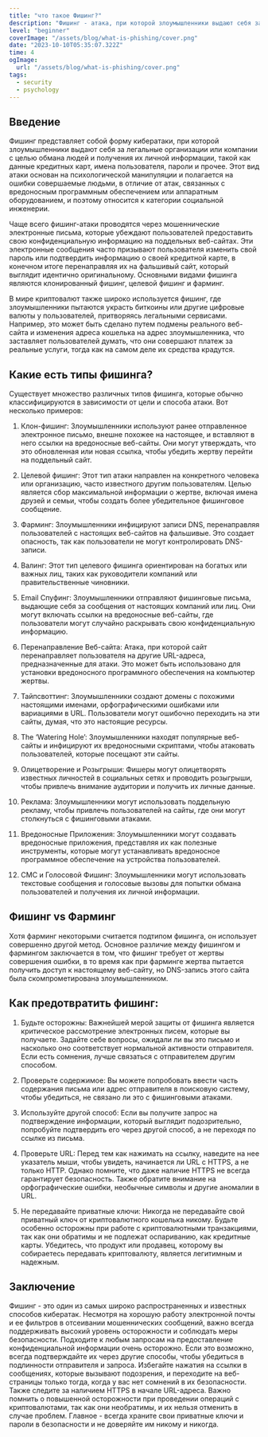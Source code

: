 ```yaml
---
title: "что такое Фишинг?"
description: "Фишинг - атака, при которой злоумышленники выдают себя за организации, чтобы получить личные данные. Это проводится через фальшивые электронные письма и сайты. Фишинг активно используется и в мире криптовалют, где целью является кража цифровых валют"
level: "beginner"
coverImage: "/assets/blog/what-is-phishing/cover.png"
date: "2023-10-10T05:35:07.322Z"
time: 4
ogImage:
  url: "/assets/blog/what-is-phishing/cover.png"
tags:
  - security
  - psychology
---
```


## Введение 
Фишинг представляет собой форму кибератаки, при которой злоумышленники выдают себя за легальные организации или компании с целью обмана людей и получения их личной информации, такой как данные кредитных карт, имена пользователя, пароли и прочее. Этот вид атаки основан на психологической манипуляции и полагается на ошибки совершаемые людьми, в отличие от атак, связанных с вредоносным программным обеспечением или аппаратным оборудованием, и поэтому относится к категории социальной инженерии.

Чаще всего фишинг-атаки проводятся через мошеннические электронные письма, которые убеждают пользователей предоставить свою конфиденциальную информацию на поддельных веб-сайтах. Эти электронные сообщения часто призывают пользователя изменить свой пароль или подтвердить информацию о своей кредитной карте, в конечном итоге перенаправляя их на фальшивый сайт, который выглядит идентично оригинальному. Основными видами фишинга являются клонированный фишинг, целевой фишинг и фарминг.

В мире криптовалют также широко используется фишинг, где злоумышленники пытаются украсть биткоины или другие цифровые валюты у пользователей, притворяясь легальными сервисами. Например, это может быть сделано путем подмены реального веб-сайта и изменения адреса кошелька на адрес злоумышленника, что заставляет пользователей думать, что они совершают платеж за реальные услуги, тогда как на самом деле их средства крадутся.

## Какие есть типы фишинга?

Существует множество различных типов фишинга, которые обычно классифицируются в зависимости от цели и способа атаки. Вот несколько примеров:

1. Клон-фишинг: Злоумышленники используют ранее отправленное электронное письмо, внешне похожее на настоящее, и вставляют в него ссылки на вредоносные веб-сайты. Они могут утверждать, что это обновленная или новая ссылка, чтобы убедить жертву перейти на поддельный сайт.

2. Целевой фишинг: Этот тип атаки направлен на конкретного человека или организацию, часто известного другим пользователям. Целью является сбор максимальной информации о жертве, включая имена друзей и семьи, чтобы создать более убедительное фишинговое сообщение.

3. Фарминг: Злоумышленники инфицируют записи DNS, перенаправляя пользователей с настоящих веб-сайтов на фальшивые. Это создает опасность, так как пользователи не могут контролировать DNS-записи.

4. Валинг: Этот тип целевого фишинга ориентирован на богатых или важных лиц, таких как руководители компаний или правительственные чиновники.

5. Email Спуфинг: Злоумышленники отправляют фишинговые письма, выдающие себя за сообщения от настоящих компаний или лиц. Они могут включать ссылки на вредоносные веб-сайты, где пользователи могут случайно раскрывать свою конфиденциальную информацию.

6. Перенаправление Веб-сайта: Атака, при которой сайт перенаправляет пользователя на другие URL-адреса, предназначенные для атаки. Это может быть использовано для установки вредоносного программного обеспечения на компьютер жертвы.

7. Тайпсвоттинг: Злоумышленники создают домены с похожими настоящими именами, орфографическими ошибками или вариациями в URL. Пользователи могут ошибочно переходить на эти сайты, думая, что это настоящие ресурсы.

8. The ‘Watering Hole’: Злоумышленники находят популярные веб-сайты и инфицируют их вредоносными скриптами, чтобы атаковать пользователей, которые посещают эти сайты.

9. Олицетворение и Розыгрыши: Фишеры могут олицетворять известных личностей в социальных сетях и проводить розыгрыши, чтобы привлечь внимание аудитории и получить их личные данные.

10. Реклама: Злоумышленники могут использовать поддельную рекламу, чтобы привлечь пользователей на сайты, где они могут столкнуться с фишинговыми атаками.

11. Вредоносные Приложения: Злоумышленники могут создавать вредоносные приложения, представляя их как полезные инструменты, которые могут устанавливать вредоносное программное обеспечение на устройства пользователей.

12. СМС и Голосовой Фишинг: Злоумышленники могут использовать текстовые сообщения и голосовые вызовы для попытки обмана пользователей и получения их личной информации.

<!-- banner_place -->

## Фишинг vs Фарминг

Хотя фарминг некоторыми считается подтипом фишинга, он использует совершенно другой метод. Основное различие между фишингом и фармингом заключается в том, что фишинг требует от жертвы совершения ошибки, в то время как при фарминге жертва пытается получить доступ к настоящему веб-сайту, но DNS-запись этого сайта была скомпрометирована злоумышленником.

## Как предотвратить фишинг:

1. Будьте осторожны: Важнейшей мерой защиты от фишинга является критическое рассмотрение электронных писем, которые вы получаете. Задайте себе вопросы, ожидали ли вы это письмо и насколько оно соответствует нормальной активности отправителя. Если есть сомнения, лучше связаться с отправителем другим способом.

2. Проверьте содержимое: Вы можете попробовать ввести часть содержания письма или адрес отправителя в поисковую систему, чтобы убедиться, не связано ли это с фишинговыми атаками.

3. Используйте другой способ: Если вы получите запрос на подтверждение информации, который выглядит подозрительно, попробуйте подтвердить его через другой способ, а не переходя по ссылке из письма.

4. Проверьте URL: Перед тем как нажимать на ссылку, наведите на нее указатель мыши, чтобы увидеть, начинается ли URL с HTTPS, а не только HTTP. Однако помните, что даже наличие HTTPS не всегда гарантирует безопасность. Также обратите внимание на орфографические ошибки, необычные символы и другие аномалии в URL.

5. Не передавайте приватные ключи: Никогда не передавайте свой приватный ключ от криптовалютного кошелька никому. Будьте особенно осторожны при работе с криптовалютными транзакциями, так как они обратимы и не подлежат оспариванию, как кредитные карты. Убедитесь, что продукт или продавец, которому вы собираетесь передавать криптовалюту, является легитимным и надежным.

## Заключение

Фишинг - это один из самых широко распространенных и известных способов кибератак. Несмотря на хорошую работу электронной почты и ее фильтров в отсеивании мошеннических сообщений, важно всегда поддерживать высокий уровень осторожности и соблюдать меры безопасности. Подходите к любым запросам на предоставление конфиденциальной информации очень осторожно. Если это возможно, всегда подтверждайте их через другие способы, чтобы убедиться в подлинности отправителя и запроса. Избегайте нажатия на ссылки в сообщениях, которые вызывают подозрения, и переходите на веб-страницы только тогда, когда у вас нет сомнений в их безопасности. Также следите за наличием HTTPS в начале URL-адреса. Важно помнить о повышенной осторожности при проведении операций с криптовалютами, так как они необратимы, и их нельзя отменить в случае проблем. Главное - всегда храните свои приватные ключи и пароли в безопасности и не доверяйте им никому и никогда.
